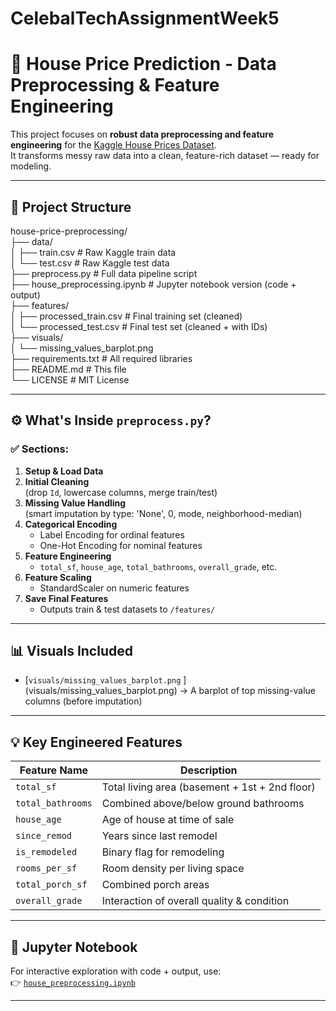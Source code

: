 # CelebalTechAssignmentWeek5
# 🏡 House Price Prediction - Data Preprocessing & Feature Engineering

This project focuses on **robust data preprocessing and feature engineering** for the [Kaggle House Prices Dataset](https://www.kaggle.com/competitions/house-prices-advanced-regression-techniques/data).  
It transforms messy raw data into a clean, feature-rich dataset — ready for modeling.

---

## 📁 Project Structure

house-price-preprocessing/  <br>
├── data/ <br>
│ ├── train.csv # Raw Kaggle train data <br>
│ └── test.csv # Raw Kaggle test data <br>
├── preprocess.py # Full data pipeline script  <br>
├── house_preprocessing.ipynb # Jupyter notebook version (code + output) <br>
├── features/ <br>
│ ├── processed_train.csv # Final training set (cleaned) <br>
│ └── processed_test.csv # Final test set (cleaned + with IDs) <br>
├── visuals/ <br>
│ └── missing_values_barplot.png <br>
├── requirements.txt # All required libraries <br>
├── README.md # This file <br>
└── LICENSE # MIT License <br>


---

## ⚙️ What's Inside `preprocess.py`?

### ✅ Sections:
1. **Setup & Load Data**
2. **Initial Cleaning**  
   (drop `Id`, lowercase columns, merge train/test)
3. **Missing Value Handling**  
   (smart imputation by type: 'None', 0, mode, neighborhood-median)
4. **Categorical Encoding**  
   - Label Encoding for ordinal features  
   - One-Hot Encoding for nominal features
5. **Feature Engineering**  
   - `total_sf`, `house_age`, `total_bathrooms`, `overall_grade`, etc.
6. **Feature Scaling**  
   - StandardScaler on numeric features
7. **Save Final Features**  
   - Outputs train & test datasets to `/features/`

---

## 📊 Visuals Included

- [`visuals/missing_values_barplot.png` ] (visuals/missing_values_barplot.png)
  → A barplot of top missing-value columns (before imputation)

---

## 💡 Key Engineered Features

| Feature Name       | Description |
|--------------------|-------------|
| `total_sf`         | Total living area (basement + 1st + 2nd floor) |
| `total_bathrooms`  | Combined above/below ground bathrooms |
| `house_age`        | Age of house at time of sale |
| `since_remod`      | Years since last remodel |
| `is_remodeled`     | Binary flag for remodeling |
| `rooms_per_sf`     | Room density per living space |
| `total_porch_sf`   | Combined porch areas |
| `overall_grade`    | Interaction of overall quality & condition |

---

## 📘 Jupyter Notebook

For interactive exploration with code + output, use:  
👉 [`house_preprocessing.ipynb`](house_preprocessing.ipynb)

---

